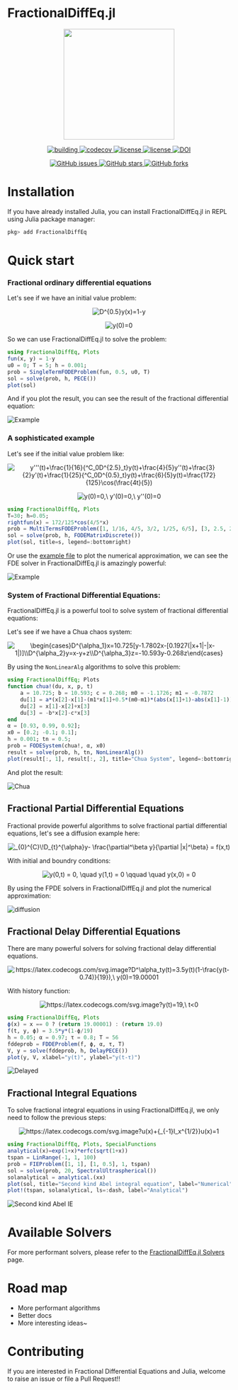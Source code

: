 # FractionalDiffEq.jl

<p align="center">
<img width="250px" src="https://raw.githubusercontent.com/SciFracX/FractionalDiffEq.jl/master/docs/src/assets/logo.svg"/>
</p>


<p align="center">
  <a href="https://github.com/SciFracX/FractionalDiffEq.jl/actions?query=workflow%3ACI">
    <img alt="building" src="https://github.com/SciFracX/FractionalDiffEq.jl/workflows/CI/badge.svg">
  </a>
  <a href="https://codecov.io/gh/SciFracX/FractionalDiffEq.jl">
    <img alt="codecov" src="https://codecov.io/gh/SciFracX/FractionalDiffEq.jl/branch/master/graph/badge.svg">
  </a>
  <a href="https://scifracx.github.io/FractionalDiffEq.jl/dev/">
    <img src="https://img.shields.io/badge/docs-dev-blue.svg" alt="license">
  </a>
  <a href="https://github.com/SciFracX/FractionalDiffEq.jl/blob/master/LICENSE">
    <img src="https://img.shields.io/github/license/SciFracX/FractionalDiffEq.jl?style=flat-square" alt="license">
  </a>
  <a href="https://zenodo.org/badge/latestdoi/420992306">
  	<img src="https://zenodo.org/badge/420992306.svg" alt="DOI">
  </a>
</p>

<p align="center">
  <a href="https://github.com/SciFracX/FractionalDiffEq.jl/issues">
    <img alt="GitHub issues" src="https://img.shields.io/github/issues/SciFracX/FractionalDiffEq.jl?style=flat-square">
  </a>
  <a href="#">
    <img alt="GitHub stars" src="https://img.shields.io/github/stars/SciFracX/FractionalDiffEq.jl?style=flat-square">
  </a>
  <a href="https://github.com/SciFracX/FractionalDiffEq.jl/network">
    <img alt="GitHub forks" src="https://img.shields.io/github/forks/SciFracX/FractionalDiffEq.jl?style=flat-square">
  </a>
</p>

# Installation

If you have already installed Julia, you can install FractionalDiffEq.jl in REPL using Julia package manager:

```julia
pkg> add FractionalDiffEq
```

# Quick start

### Fractional ordinary differential equations

Let's see if we have an initial value problem:

<p align="center">

<img src="https://latex.codecogs.com/svg.image?D^{0.5}y(x)=1-y" title="D^{0.5}y(x)=1-y" />

</p>

<p align="center">

<img src="https://latex.codecogs.com/svg.image?y(0)=0" title="y(0)=0" />

</p>


So we can use FractionalDiffEq.jl to solve the problem:

```julia
using FractionalDiffEq, Plots
fun(x, y) = 1-y
u0 = 0; T = 5; h = 0.001;
prob = SingleTermFODEProblem(fun, 0.5, u0, T)
sol = solve(prob, h, PECE())
plot(sol)
```

And if you plot the result, you can see the result of the fractional differential equation:

![Example](/docs/src/assets/simple_example.png)

### A sophisticated example

Let's see if the initial value problem like:

<p align="center">

<img src="https://latex.codecogs.com/svg.image?y'''(t)&plus;\frac{1}{16}{^C_0D^{2.5}_t}y(t)&plus;\frac{4}{5}y''(t)&plus;\frac{3}{2}y'(t)&plus;\frac{1}{25}{^C_0D^{0.5}_t}y(t)&plus;\frac{6}{5}y(t)=\frac{172}{125}\cos(\frac{4t}{5})" title="y'''(t)+\frac{1}{16}{^C_0D^{2.5}_t}y(t)+\frac{4}{5}y''(t)+\frac{3}{2}y'(t)+\frac{1}{25}{^C_0D^{0.5}_t}y(t)+\frac{6}{5}y(t)=\frac{172}{125}\cos(\frac{4t}{5})" />

</p>

<p align="center">

<img src="https://latex.codecogs.com/svg.image?y(0)=0,\&space;y'(0)=0,\&space;y''(0)=0" title="y(0)=0,\ y'(0)=0,\ y''(0)=0" />

</p>

```julia
using FractionalDiffEq, Plots
T=30; h=0.05;
rightfun(x) = 172/125*cos(4/5*x)
prob = MultiTermsFODEProblem([1, 1/16, 4/5, 3/2, 1/25, 6/5], [3, 2.5, 2, 1, 0.5, 0], rightfun, T) #pass the parameters vector and the orders vector
sol = solve(prob, h, FODEMatrixDiscrete())
plot(sol, title=s, legend=:bottomright)
```

Or use the [example file](https://github.com/SciFracX/FractionalDiffEq.jl/blob/master/examples/complicated_example.jl) to plot the numerical approximation, we can see the FDE solver in FractionalDiffEq.jl is amazingly powerful:

![Example](docs/src/assets/complicated_example.png)

### System of Fractional Differential Equations:

FractionalDiffEq.jl is a powerful tool to solve system of fractional differential equations:

Let's see if we have a Chua chaos system:

<p align="center">

<img src="https://latex.codecogs.com/svg.image?\begin{cases}D^{\alpha_1}x=10.725[y-1.7802x-[0.1927(|x&plus;1|-|x-1|)]\\D^{\alpha_2}y=x-y&plus;z\\D^{\alpha_3}z=-10.593y-0.268z\end{cases}" title="\begin{cases}D^{\alpha_1}x=10.725[y-1.7802x-[0.1927(|x+1|-|x-1|)]\\D^{\alpha_2}y=x-y+z\\D^{\alpha_3}z=-10.593y-0.268z\end{cases}" />

</p>

By using the ```NonLinearAlg``` algorithms to solve this problem:

```julia
using FractionalDiffEq; Plots
function chua!(du, x, p, t)
    a = 10.725; b = 10.593; c = 0.268; m0 = -1.1726; m1 = -0.7872
    du[1] = a*(x[2]-x[1]-(m1*x[1]+0.5*(m0-m1)*(abs(x[1]+1)-abs(x[1]-1))))
    du[2] = x[1]-x[2]+x[3]
    du[3] = -b*x[2]-c*x[3]
end
α = [0.93, 0.99, 0.92];
x0 = [0.2; -0.1; 0.1];
h = 0.001; tn = 0.5;
prob = FODESystem(chua!, α, x0)
result = solve(prob, h, tn, NonLinearAlg())
plot(result[:, 1], result[:, 2], title="Chua System", legend=:bottomright)
```

And plot the result:

![Chua](docs/src/assets/chua.png)

## Fractional Partial Differential Equations

Fractional provide powerful algorithms to solve fractional partial differential equations, let's see a diffusion example here:

<p align="center">

<img src="https://latex.codecogs.com/svg.image?_{0}^{C}\!D_{t}^{\alpha}y-&space;\frac{\partial^\beta&space;y}{\partial&space;|x|^\beta}&space;=&space;f(x,t)" title="_{0}^{C}\!D_{t}^{\alpha}y- \frac{\partial^\beta y}{\partial |x|^\beta} = f(x,t)" />

</p>

With initial and boundry conditions:

<p align="center">

<img src="https://latex.codecogs.com/svg.image?y(0,t)&space;=&space;0,&space;\quad&space;y(1,t)&space;=&space;0&space;\qquad&space;&space;\quad&space;y(x,0)&space;=&space;0" title="y(0,t) = 0, \quad y(1,t) = 0 \qquad  \quad y(x,0) = 0" />

</p>

By using the FPDE solvers in FractionalDiffEq.jl and plot the numerical approximation:

![diffusion](docs/src/assets/diffusion.png)


## Fractional Delay Differential Equations

There are many powerful solvers for solving fractional delay differential equations.

<p align="center">

<img src="https://latex.codecogs.com/svg.image?D^\alpha_ty(t)=3.5y(t)(1-\frac{y(t-0.74)}{19}),\&space;y(0)=19.00001" title="https://latex.codecogs.com/svg.image?D^\alpha_ty(t)=3.5y(t)(1-\frac{y(t-0.74)}{19}),\ y(0)=19.00001" />

</p>

With history function:

<p align="center">

<img src="https://latex.codecogs.com/svg.image?y(t)=19,\&space;t<0" title="https://latex.codecogs.com/svg.image?y(t)=19,\ t<0" />

</p>

```julia
using FractionalDiffEq, Plots
ϕ(x) = x == 0 ? (return 19.00001) : (return 19.0)
f(t, y, ϕ) = 3.5*y*(1-ϕ/19)
h = 0.05; α = 0.97; τ = 0.8; T = 56
fddeprob = FDDEProblem(f, ϕ, α, τ, T)
V, y = solve(fddeprob, h, DelayPECE())
plot(y, V, xlabel="y(t)", ylabel="y(t-τ)")
```

![Delayed](docs/src/assets/fdde_example.png)

## Fractional Integral Equations

To solve fractional integral equations in using FractionalDiffEq.jl, we only need to follow the previous steps:

<p align="center">

<img src="https://latex.codecogs.com/svg.image?u(x)&plus;{_{-1}I_x^{1/2}}u(x)=1" title="https://latex.codecogs.com/svg.image?u(x)+{_{-1}I_x^{1/2}}u(x)=1" />

</p>

```julia
using FractionalDiffEq, Plots, SpecialFunctions
analytical(x)=exp(1+x)*erfc(sqrt(1+x))
tspan = LinRange(-1, 1, 100)
prob = FIEProblem([1, 1], [1, 0.5], 1, tspan)
sol = solve(prob, 20, SpectralUltraspherical())
solanalytical = analytical.(xx)
plot(sol, title="Second kind Abel integral equation", label="Numerical")
plot!(tspan, solanalytical, ls=:dash, label="Analytical")
```

![Second kind Abel IE](docs/src/assets/abelinteqexample.png)


# Available Solvers

For more performant solvers, please refer to the [FractionalDiffEq.jl Solvers](https://scifracx.org/FractionalDiffEq.jl/dev/algorithms/) page.
# Road map

* More performant algorithms
* Better docs
* More interesting ideas~

# Contributing

If you are interested in Fractional Differential Equations and Julia, welcome to raise an issue or file a Pull Request!!